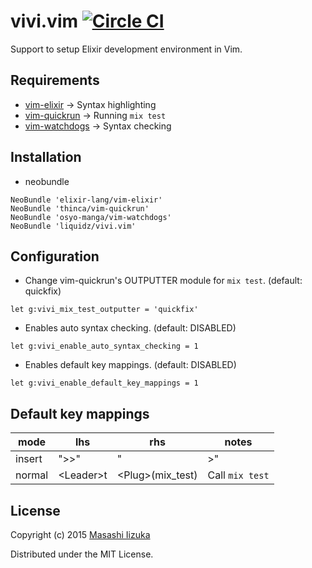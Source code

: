 # vivi.vim [![Circle CI](https://circleci.com/gh/liquidz/vivi.vim.svg?style=svg)](https://circleci.com/gh/liquidz/vivi.vim)

Support to setup Elixir development environment in Vim.

## Requirements

* [vim-elixir](https://github.com/elixir-lang/vim-elixir) -> Syntax highlighting
* [vim-quickrun](https://github.com/thinca/vim-quickrun) -> Running `mix test`
* [vim-watchdogs](https://github.com/osyo-manga/vim-watchdogs) -> Syntax checking

## Installation

 * neobundle
```
NeoBundle 'elixir-lang/vim-elixir'
NeoBundle 'thinca/vim-quickrun'
NeoBundle 'osyo-manga/vim-watchdogs'
NeoBundle 'liquidz/vivi.vim'
```

## Configuration

* Change vim-quickrun's OUTPUTTER module for `mix test`. (default: quickfix)
```
let g:vivi_mix_test_outputter = 'quickfix'
```
* Enables auto syntax checking. (default: DISABLED)
```
let g:vivi_enable_auto_syntax_checking = 1
```
* Enables default key mappings. (default: DISABLED)
```
let g:vivi_enable_default_key_mappings = 1
```

## Default key mappings

| mode   | lhs   | rhs | notes |
| ------ | ----- | --- | ----- |
| insert | ">>"  | "|>" | Pipeline |
| normal | \<Leader\>t  | \<Plug\>(mix_test) | Call `mix test` |

## License

Copyright (c) 2015 [Masashi Iizuka](http://twitter.com/uochan)

Distributed under the MIT License.
